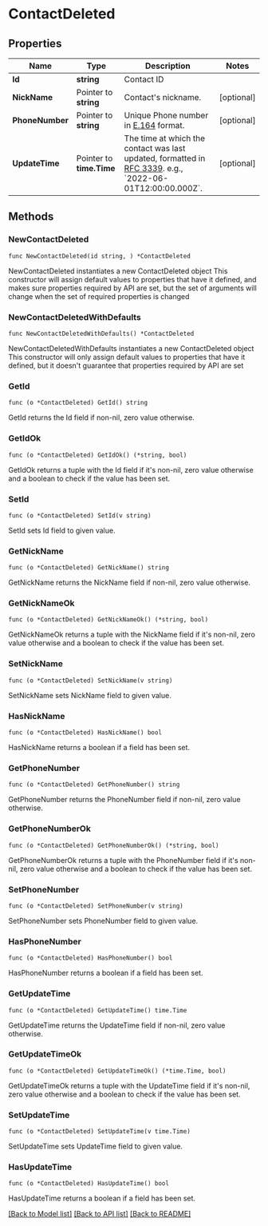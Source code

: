 # ContactDeleted

## Properties

Name | Type | Description | Notes
------------ | ------------- | ------------- | -------------
**Id** | **string** | Contact ID | 
**NickName** | Pointer to **string** | Contact&#39;s nickname. | [optional] 
**PhoneNumber** | Pointer to **string** | Unique Phone number in [E.164](https://en.wikipedia.org/wiki/E.164) format. | [optional] 
**UpdateTime** | Pointer to **time.Time** | The time at which the contact was last updated, formatted in [RFC 3339](https://datatracker.ietf.org/doc/html/rfc3339). e.g., &#x60;2022-06-01T12:00:00.000Z&#x60;. | [optional] 

## Methods

### NewContactDeleted

`func NewContactDeleted(id string, ) *ContactDeleted`

NewContactDeleted instantiates a new ContactDeleted object
This constructor will assign default values to properties that have it defined,
and makes sure properties required by API are set, but the set of arguments
will change when the set of required properties is changed

### NewContactDeletedWithDefaults

`func NewContactDeletedWithDefaults() *ContactDeleted`

NewContactDeletedWithDefaults instantiates a new ContactDeleted object
This constructor will only assign default values to properties that have it defined,
but it doesn't guarantee that properties required by API are set

### GetId

`func (o *ContactDeleted) GetId() string`

GetId returns the Id field if non-nil, zero value otherwise.

### GetIdOk

`func (o *ContactDeleted) GetIdOk() (*string, bool)`

GetIdOk returns a tuple with the Id field if it's non-nil, zero value otherwise
and a boolean to check if the value has been set.

### SetId

`func (o *ContactDeleted) SetId(v string)`

SetId sets Id field to given value.


### GetNickName

`func (o *ContactDeleted) GetNickName() string`

GetNickName returns the NickName field if non-nil, zero value otherwise.

### GetNickNameOk

`func (o *ContactDeleted) GetNickNameOk() (*string, bool)`

GetNickNameOk returns a tuple with the NickName field if it's non-nil, zero value otherwise
and a boolean to check if the value has been set.

### SetNickName

`func (o *ContactDeleted) SetNickName(v string)`

SetNickName sets NickName field to given value.

### HasNickName

`func (o *ContactDeleted) HasNickName() bool`

HasNickName returns a boolean if a field has been set.

### GetPhoneNumber

`func (o *ContactDeleted) GetPhoneNumber() string`

GetPhoneNumber returns the PhoneNumber field if non-nil, zero value otherwise.

### GetPhoneNumberOk

`func (o *ContactDeleted) GetPhoneNumberOk() (*string, bool)`

GetPhoneNumberOk returns a tuple with the PhoneNumber field if it's non-nil, zero value otherwise
and a boolean to check if the value has been set.

### SetPhoneNumber

`func (o *ContactDeleted) SetPhoneNumber(v string)`

SetPhoneNumber sets PhoneNumber field to given value.

### HasPhoneNumber

`func (o *ContactDeleted) HasPhoneNumber() bool`

HasPhoneNumber returns a boolean if a field has been set.

### GetUpdateTime

`func (o *ContactDeleted) GetUpdateTime() time.Time`

GetUpdateTime returns the UpdateTime field if non-nil, zero value otherwise.

### GetUpdateTimeOk

`func (o *ContactDeleted) GetUpdateTimeOk() (*time.Time, bool)`

GetUpdateTimeOk returns a tuple with the UpdateTime field if it's non-nil, zero value otherwise
and a boolean to check if the value has been set.

### SetUpdateTime

`func (o *ContactDeleted) SetUpdateTime(v time.Time)`

SetUpdateTime sets UpdateTime field to given value.

### HasUpdateTime

`func (o *ContactDeleted) HasUpdateTime() bool`

HasUpdateTime returns a boolean if a field has been set.


[[Back to Model list]](../README.md#documentation-for-models) [[Back to API list]](../README.md#documentation-for-api-endpoints) [[Back to README]](../README.md)


